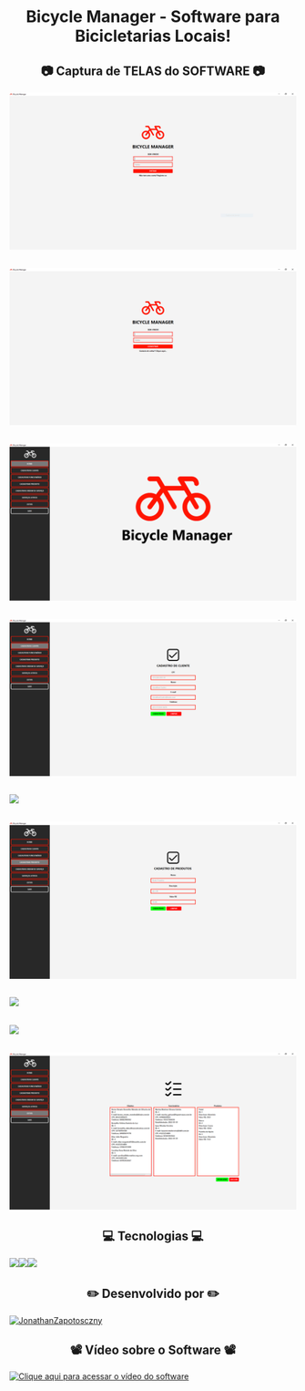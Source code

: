 <h1 align="center">Bicycle Manager - Software para Bicicletarias Locais!</h1>

<h2 align="center">📷 Captura de TELAS do SOFTWARE 📷</h2> 


<img src='https://github.com/JonathanZapotosczny/BicycleManager/blob/main/docs/Tela%20Login.PNG'/>

<h2></h2>
<img src='https://github.com/JonathanZapotosczny/BicycleManager/blob/main/docs/Tela%20Cadastro.PNG'/>

<h2></h2>
<img src='https://github.com/JonathanZapotosczny/BicycleManager/blob/main/docs/Tela%20Inicial.PNG'/>

<h2></h2>
<img src='https://github.com/JonathanZapotosczny/BicycleManager/blob/main/docs/Tela%20Cliente.PNG'/>

<h2></h2>
<img src='https://github.com/JonathanZapotosczny/BicycleManager/blob/main/docs/Tela%20Funcionário.PNG'/>

<h2></h2>
<img src='https://github.com/JonathanZapotosczny/BicycleManager/blob/main/docs/Tela%20Produto.PNG'/>

<h2></h2>
<img src='https://github.com/JonathanZapotosczny/BicycleManager/blob/main/docs/Tela%20Ordem%20Serviço.PNG'/>

<h2></h2>
<img src='https://github.com/JonathanZapotosczny/BicycleManager/blob/main/docs/Tela%20Serviços%20Ativos.PNG'/>

<h2></h2>
<img src='https://github.com/JonathanZapotosczny/BicycleManager/blob/main/docs/Tela%20Listas.PNG'/>

<h2 align="center">💻 Tecnologias 💻</h2>

<img src="https://img.shields.io/badge/Java-ED8B00?style=for-the-badge&logo=java&logoColor=white"/><img src="https://img.shields.io/badge/CSS3-1572B6?style=for-the-badge&logo=css3&logoColor=white"/><img src="https://img.shields.io/badge/MySQL-00000F?style=for-the-badge&logo=mysql&logoColor=white"/>


<h2 align="center">✏️ Desenvolvido por ✏️</h2>

[<img src="https://img.shields.io/badge/JonathanZapotosczny-%23121011.svg?style=for-the-badge&logo=github&logoColor=white" title = "JonathanZapotosczny">](https://github.com/JonathanZapotosczny)

<h2 align="center">📽️ Vídeo sobre o Software 📽️</h2>

[<img src="https://img.shields.io/badge/Clique aqui para acessar o vídeo do software-%23FF0000.svg?style=for-the-badge&logo=YouTube&logoColor=white" title = "Clique aqui para acessar o vídeo do software">](https://youtu.be/X_Sk4y68B2k)
